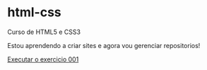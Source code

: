 # html-css
 Curso de HTML5 e CSS3

Estou aprendendo a criar sites e agora vou gerenciar repositorios!

<a href= "https://caioj101.github.io/html-css/exercicios/ex001/"> Executar o exercicio 001</a>